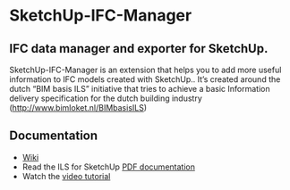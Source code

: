 # SketchUp-IFC-Manager
## IFC data manager and exporter for SketchUp.
SketchUp-IFC-Manager is an extension that helps you to add more useful information to IFC models created with SketchUp.. It’s created around the dutch “BIM basis ILS” initiative that tries to achieve a basic Information delivery specification for the dutch building industry (http://www.bimloket.nl/BIMbasisILS)

## Documentation
- [Wiki](https://github.com/BIM-Tools/SketchUp-IFC-Manager/wiki)
- Read the ILS for SketchUp [PDF documentation](/ILS_Native_SketchUp_v2-0_ILS.pdf)
- Watch the [video tutorial](https://youtu.be/TPJCNIYVgaU)
